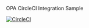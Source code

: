 OPA CircleCI Integration Sample

[![CircleCI](https://circleci.com/gh/kenfdev/opa-ci-sample.svg?style=svg)](https://circleci.com/gh/kenfdev/opa-ci-sample)